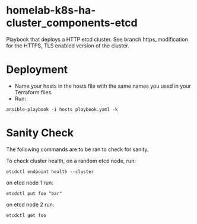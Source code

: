 # homelab-k8s-ha-cluster_components-etcd
Playbook that deploys a HTTP etcd cluster. See branch https_modification for the HTTPS, TLS enabled version of the cluster.

# Deployment

 - Name your hosts in the hosts file with the same names you used in your Terraform files.
 - Run:

```
ansible-playbook -i hosts playbook.yaml -k
```

# Sanity Check

The following commands are to be ran to check for sanity.

To check cluster health, on a random etcd node, run:

```
etcdctl endpoint health --cluster
```

on etcd node 1 run:

```
etcdctl put foo "bar"
```

on etcd node 2 run:

```
etcdctl get foo
```
